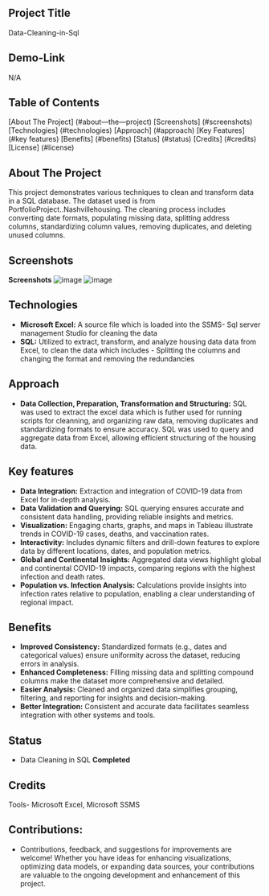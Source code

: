 ## Project Title
Data-Cleaning-in-Sql

## Demo-Link
N/A


## Table of Contents
[About The Project] (#about—the—project)
[Screenshots] (#screenshots)
[Technologies] (#technologies)
[Approach] (#approach)
[Key Features] (#key features)
[Benefits] (#benefits)
[Status] (#status)
[Credits] (#credits)
[License] (#license)

## About The Project
This project demonstrates various techniques to clean and transform data in a SQL database. The dataset used is from PortfolioProject..Nashvillehousing. The cleaning process includes converting date formats, populating missing data, splitting address columns, standardizing column values, removing duplicates, and deleting unused columns.

## Screenshots
**Screenshots**
![image](https://github.com/user-attachments/assets/abf0d0dc-7aba-496e-9077-51abcde3e6ce)
![image](https://github.com/user-attachments/assets/4d543f8f-16ba-42ba-9da9-9756ec9d1e7c)



## Technologies
- **Microsoft Excel:** A source file which is loaded into the SSMS- Sql server management Studio for cleaning the data 
- **SQL:** Utilized to extract, transform, and analyze housing data data from Excel, to clean the data which includes - Splitting the columns and changing the format and removing the redundancies

## Approach 
- **Data Collection, Preparation, Transformation and Structuring:** SQL was used to extract the excel data which is futher used for running scripts for cleanning, and organizing raw data, removing duplicates and standardizing formats to ensure accuracy. SQL was used to query and aggregate data from Excel, allowing efficient structuring of the housing data.

## Key features
- **Data Integration:** Extraction and integration of COVID-19 data from Excel for in-depth analysis.
- **Data Validation and Querying:** SQL querying ensures accurate and consistent data handling, providing reliable insights and metrics.
- **Visualization:** Engaging charts, graphs, and maps in Tableau illustrate trends in COVID-19 cases, deaths, and vaccination rates.
- **Interactivity:** Includes dynamic filters and drill-down features to explore data by different locations, dates, and population metrics.
- **Global and Continental Insights:** Aggregated data views highlight global and continental COVID-19 impacts, comparing regions with the highest infection and death rates.
- **Population vs. Infection Analysis:** Calculations provide insights into infection rates relative to population, enabling a clear understanding of regional impact.

## Benefits 
- **Improved Consistency:** Standardized formats (e.g., dates and categorical values) ensure uniformity across the dataset, reducing errors in analysis.
- **Enhanced Completeness:** Filling missing data and splitting compound columns make the dataset more comprehensive and detailed.
- **Easier Analysis:** Cleaned and organized data simplifies grouping, filtering, and reporting for insights and decision-making.
- **Better Integration:** Consistent and accurate data facilitates seamless integration with other systems and tools.

## Status 
- Data Cleaning in SQL **Completed**

## Credits 
Tools- Microsoft Excel, Microsoft SSMS 


## Contributions:
- Contributions, feedback, and suggestions for improvements are welcome! Whether you have ideas for enhancing visualizations, optimizing data models, or expanding data sources, your contributions are valuable to the ongoing development and enhancement of this project.
